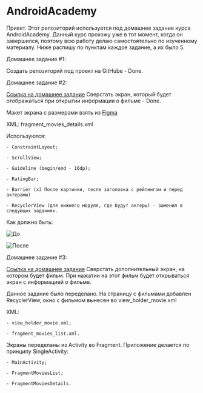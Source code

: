 # AndroidAcademy
Привет. Этот репозиторий используется под домашнее задание курса AndroidAcademy. Данный курс прохожу
уже в тот момент, когда он завершился, поэтому всю работу делаю самостоятельно по изученному материалу.
Ниже распишу по пунктам каждое задание, а их было 5.

Домашнее задание #1:

Создать репозиторий под проект на GitHube - Done.

Домашнее задание #2:

[Ссылка на домашнее задание](https://docs.google.com/document/d/e/2PACX-1vQ0axff0WGoR9pgNA-QnYHQFy_Vc6yzqTjPNesRIpEYY89p3OzBqd0SJVgQxHJ7isxxjL2hXWo8_8Fp/pub)
Сверстать экран, который будет отображаться при открытии информации о фильме - Done.

Макет экрана с размерами взять из [Figma](https://www.figma.com/file/p3e0HZexHmxwQaN9NcwAD9/Android-Academy?node-id=0%3A72)

XML: fragment_movies_details.xml

Используются:

    - ConstraintLayout;

    - ScrollView;

    - Guideline (begin/end - 16dp);

    - RatingBar;

    - Barrier (x3 После картинки, после заголовка с рейтингом и перед актерами)

    - RecyclerView (для нижнего модуля, где будут актеры) - заменил в следующих заданиях.

Как должно быть:

![До](https://github.com/Semyon-Ivakaev/AndroidAcademy/tree/master/readme_image/homework1.png)

![После](https://github.com/Semyon-Ivakaev/AndroidAcademy/tree/master/readme_image/homework1_done.png)

Домашнее задание #3:

[Ссылка на домашнее задание](https://docs.google.com/document/d/e/2PACX-1vRinJc51_6FSPPjN11LvWY8sJmL44uQzeks2wpg-OtptXXhV4I48aGWsHsuVbsHIbPdSB1xfNvQZPJ_/pub)
Сверстать дополнительный экран, на котором будет фильм. При нажатии на этот фильм будет открываться
экран с информацией о фильме.

Данное задание было переделано. На страницу с фильмами добавлен RecyclerView, окно с фильмом
вынесен во view_holder_movie.xml

XML:

    - view_holder_movie.xml;

    - fragment_movies_list.xml.

Экраны переделаны из Activity во Fragment. Приложение делается по принципу SingleActivity:

    - MainActivity;

    - FragmentMoviesList;

    - FragmentMoviesDetails.




